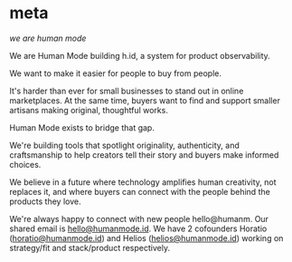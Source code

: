 # meta
_we are human mode_

We are Human Mode building h.id, a system for product observability. 

We want to make it easier for people to buy from people.

It's harder than ever for small businesses to stand out in online marketplaces. At the same time, buyers want to find and support smaller artisans making original, thoughtful works.

Human Mode exists to bridge that gap.

We're building tools that spotlight originality, authenticity, and craftsmanship to help creators tell their story and buyers make informed choices.

We believe in a future where technology amplifies human creativity, not replaces it, and where buyers can connect with the people behind the products they love.

We're always happy to connect with new people hello@humanm. Our shared email is hello@humanmode.id. We have 2 cofounders Horatio (horatio@humanmode.id) and Helios (helios@humanmode.id) working on strategy/fit and stack/product respectively.